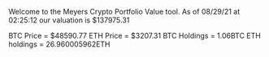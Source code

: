 Welcome to the Meyers Crypto Portfolio Value tool. 
As of 08/29/21 at 02:25:12 our valuation is $137975.31 

BTC Price = $48590.77
 ETH Price = $3207.31
BTC Holdings = 1.06BTC
 ETH holdings = 26.960005962ETH 
